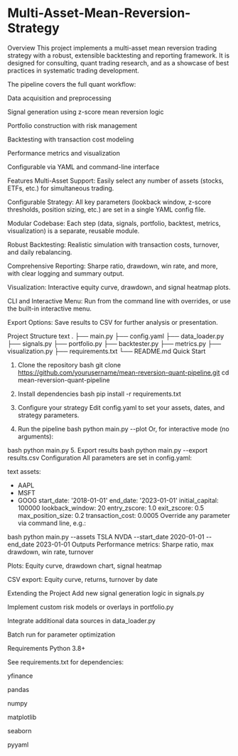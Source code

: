 # Multi-Asset-Mean-Reversion-Strategy

Overview
This project implements a multi-asset mean reversion trading strategy with a robust, extensible backtesting and reporting framework. It is designed for consulting, quant trading research, and as a showcase of best practices in systematic trading development.

The pipeline covers the full quant workflow:

Data acquisition and preprocessing

Signal generation using z-score mean reversion logic

Portfolio construction with risk management

Backtesting with transaction cost modeling

Performance metrics and visualization

Configurable via YAML and command-line interface

Features
Multi-Asset Support: Easily select any number of assets (stocks, ETFs, etc.) for simultaneous trading.

Configurable Strategy: All key parameters (lookback window, z-score thresholds, position sizing, etc.) are set in a single YAML config file.

Modular Codebase: Each step (data, signals, portfolio, backtest, metrics, visualization) is a separate, reusable module.

Robust Backtesting: Realistic simulation with transaction costs, turnover, and daily rebalancing.

Comprehensive Reporting: Sharpe ratio, drawdown, win rate, and more, with clear logging and summary output.

Visualization: Interactive equity curve, drawdown, and signal heatmap plots.

CLI and Interactive Menu: Run from the command line with overrides, or use the built-in interactive menu.

Export Options: Save results to CSV for further analysis or presentation.

Project Structure
text
.
├── main.py
├── config.yaml
├── data_loader.py
├── signals.py
├── portfolio.py
├── backtester.py
├── metrics.py
├── visualization.py
├── requirements.txt
└── README.md
Quick Start
1. Clone the repository
bash
git clone https://github.com/yourusername/mean-reversion-quant-pipeline.git
cd mean-reversion-quant-pipeline
2. Install dependencies
bash
pip install -r requirements.txt
3. Configure your strategy
Edit config.yaml to set your assets, dates, and strategy parameters.

4. Run the pipeline
bash
python main.py --plot
Or, for interactive mode (no arguments):

bash
python main.py
5. Export results
bash
python main.py --export results.csv
Configuration
All parameters are set in config.yaml:

text
assets:
  - AAPL
  - MSFT
  - GOOG
start_date: '2018-01-01'
end_date: '2023-01-01'
initial_capital: 100000
lookback_window: 20
entry_zscore: 1.0
exit_zscore: 0.5
max_position_size: 0.2
transaction_cost: 0.0005
Override any parameter via command line, e.g.:

bash
python main.py --assets TSLA NVDA --start_date 2020-01-01 --end_date 2023-01-01
Outputs
Performance metrics: Sharpe ratio, max drawdown, win rate, turnover

Plots: Equity curve, drawdown chart, signal heatmap

CSV export: Equity curve, returns, turnover by date

Extending the Project
Add new signal generation logic in signals.py

Implement custom risk models or overlays in portfolio.py

Integrate additional data sources in data_loader.py

Batch run for parameter optimization

Requirements
Python 3.8+

See requirements.txt for dependencies:

yfinance

pandas

numpy

matplotlib

seaborn

pyyaml
